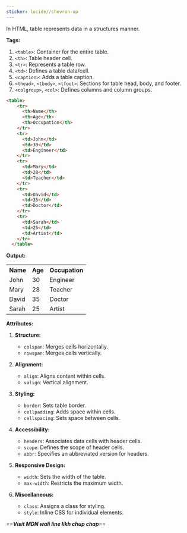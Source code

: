 ```yaml
---
sticker: lucide//chevron-up
---
```

In HTML, table represents data in a structures manner.

**Tags:**

1. `<table>`: Container for the entire table.
2. `<th>`: Table header cell.
3. `<tr>`: Represents a table row.
4. `<td>`: Defines a table data/cell.
5. `<caption>`: Adds a table caption.
6. `<thead>`, `<tbody>`, `<tfoot>`: Sections for table head, body, and footer.
7. `<colgroup>`, `<col>`: Defines columns and column groups.

```html
<table>
    <tr>
      <th>Name</th>
      <th>Age</th>
      <th>Occupation</th>
    </tr>
    <tr>
      <td>John</td>
      <td>30</td>
      <td>Engineer</td>
    </tr>
    <tr>
      <td>Mary</td>
      <td>28</td>
      <td>Teacher</td>
    </tr>
    <tr>
      <td>David</td>
      <td>35</td>
      <td>Doctor</td>
    </tr>
    <tr>
      <td>Sarah</td>
      <td>25</td>
      <td>Artist</td>
    </tr>
  </table>
```

**Output:**

<table>
    <tr>
      <th>Name</th>
      <th>Age</th>
      <th>Occupation</th>
    </tr>
    <tr>
      <td>John</td>
      <td>30</td>
      <td>Engineer</td>
    </tr>
    <tr>
      <td>Mary</td>
      <td>28</td>
      <td>Teacher</td>
    </tr>
    <tr>
      <td>David</td>
      <td>35</td>
      <td>Doctor</td>
    </tr>
    <tr>
      <td>Sarah</td>
      <td>25</td>
      <td>Artist</td>
    </tr>
  </table>

**Attributes:**

1. **Structure:**
   - `colspan`: Merges cells horizontally.
   - `rowspan`: Merges cells vertically.

2. **Alignment:**
   - `align`: Aligns content within cells.
   - `valign`: Vertical alignment.

3. **Styling:**
   - `border`: Sets table border.
   - `cellpadding`: Adds space within cells.
   - `cellspacing`: Sets space between cells.

4. **Accessibility:**
   - `headers`: Associates data cells with header cells.
   - `scope`: Defines the scope of header cells.
   - `abbr`: Specifies an abbreviated version for headers.

5. **Responsive Design:**
   - `width`: Sets the width of the table.
   - `max-width`: Restricts the maximum width.

6. **Miscellaneous:**
   - `class`: Assigns a class for styling.
   - `style`: Inline CSS for individual elements.

==***Visit MDN wali line likh chup chap***==
